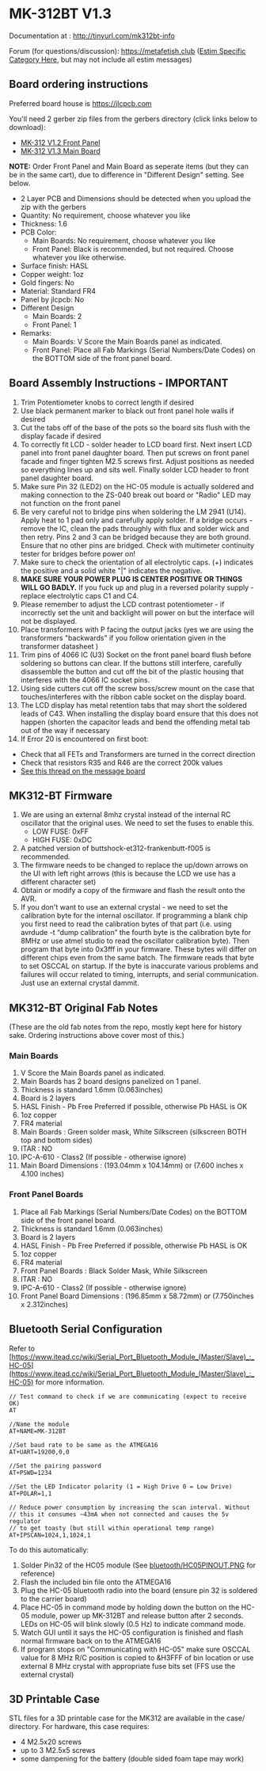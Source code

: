 # MK-312BT V1.3

Documentation at : http://tinyurl.com/mk312bt-info

Forum (for questions/discussion): https://metafetish.club ([Estim
Specific Category Here](https://metafetish.club/c/estim), but may not
include all estim messages)

## Board ordering instructions

Preferred board house is https://jlcpcb.com

You'll need 2 gerber zip files from the gerbers directory (click links below to download):

- [MK-312 V1.2 Front Panel](https://github.com/buttshock/mk312-bt/blob/master/gerbers/ZIP%20FILES/MK-312BT%20Front%20Panel%20V1.2%20Gerber.zip?raw=true)
- [MK-312 V1.3 Main Board](https://github.com/buttshock/mk312-bt/blob/master/gerbers/ZIP%20FILES/MK-312BT%20Main%20Boards%20V1.3%20Gerber.zip?raw=true)

**NOTE:** Order Front Panel and Main Board as seperate items (but they
can be in the same cart), due to difference in "Different Design"
setting. See below.

- 2 Layer PCB and Dimensions should be detected when you upload the
  zip with the gerbers
- Quantity: No requirement, choose whatever you like
- Thickness: 1.6
- PCB Color:
   - Main Boards: No requirement, choose whatever you like
   - Front Panel: Black is recommended, but not required. Choose whatever you like otherwise.
- Surface finish: HASL
- Copper weight: 1oz
- Gold fingers: No
- Material: Standard FR4
- Panel by jlcpcb: No
- Different Design 
   - Main Boards: 2
   - Front Panel: 1
- Remarks:
   - Main Boards: V Score the Main Boards panel as indicated.
   - Front Panel: Place all Fab Markings (Serial Numbers/Date Codes) on the BOTTOM side of the front panel board.
   
## Board Assembly Instructions - IMPORTANT

1. Trim Potentiometer knobs to correct length if desired
2. Use black permanent marker to black out front panel hole walls if
   desired
3. Cut the tabs off of the base of the pots so the board sits flush
   with the display facade if desired
4. To correctly fit LCD - solder header to LCD board first. Next
   insert LCD panel into front panel daughter board. Then put screws
   on front panel facade and finger tighten M2.5 screws first. Adjust
   positions as needed so everything lines up and sits well. Finally
   solder LCD header to front panel daughter board.
5. Make sure Pin 32 (LED2) on the HC-05 module is actually soldered
   and making connection to the ZS-040 break out board or "Radio" LED
   may not function on the front panel
6. Be very careful not to bridge pins when soldering the LM 2941
   (U14). Apply heat to 1 pad only and carefully apply solder. If a
   bridge occurs - remove the IC, clean the pads throughly with flux
   and solder wick and then retry. Pins 2 and 3 can be bridged because
   they are both ground. Ensure that no other pins are bridged. Check
   with multimeter continuity tester for bridges before power on!
7. Make sure to check the orientation of all electrolytic caps. (+)
   indicates the positive and a solid white "|" indicates the negative.
8. **MAKE SURE YOUR POWER PLUG IS CENTER POSITIVE OR THINGS WILL GO
   BADLY.** If you fuck up and plug in a reversed polarity supply -
   replace electrolytic caps C1 and C4.
9. Please remember to adjust the LCD contrast potentiometer - if
   incorrectly set the unit and backlight will power on but the
   interface will not be displayed.
10. Place transformers with P facing the output jacks (yes we are
    using the transformers "backwards" if you follow orientation given
    in the transformer datasheet )
11. Trim pins of 4066 IC (U3) Socket on the front panel board flush
    before soldering so buttons can clear. If the buttons still
    interfere, carefully disassemble the button and cut off the bit of
    the plastic housing that interferes with the 4066 IC socket pins.
12. Using side cutters cut off the screw boss/screw mount on the case
    that touches/interferes with the ribbon cable socket on the
    display board.
13. The LCD display has metal retention tabs that may short the
    soldered leads of C43. When installing the display board ensure
    that this does not happen (shorten the capacitor leads and bend
    the offending metal tab out of the way if necessary
14. If Error 20 is encountered on first boot:
   - Check that all FETs and Transformers are turned in the correct direction
   - Check that resistors R35 and R46 are the correct 200k values
   - [See this thread on the message board](https://metafetish.club/t/mk-312bt-failure-20/)

## MK312-BT Firmware

1. We are using an external 8mhz crystal instead of the internal RC
   oscillator that the original uses. We need to set the fuses to
   enable this. 
   - LOW FUSE: 0xFF 
   - HIGH FUSE: 0xDC
2. A patched version of buttshock-et312-frankenbutt-f005 is
   recommended.
3. The firmware needs to be changed to replace the up/down arrows on
   the UI with left right arrows (this is because the LCD we use has a
   different character set)
4. Obtain or modify a copy of the firmware and flash the result onto
   the AVR.
5. If you don't want to use an external crystal - we need to set the
   calibration byte for the internal oscillator. If programming a
   blank chip you first need to read the calibration bytes of that
   part (i.e. using avrdude -t “dump calibration” the fourth byte is
   the calibration byte for 8MHz or use atmel studio to read the
   oscillator calibration byte). Then program that byte into 0x3fff in
   your firmware. These bytes will differ on different chips even from
   the same batch. The firmware reads that byte to set OSCCAL on
   startup. If the byte is inaccurate various problems and failures
   will occur related to timing, interrupts, and serial communication.
   Just use an external crystal dammit.

## MK312-BT Original Fab Notes

(These are the old fab notes from the repo, mostly kept here for
history sake. Ordering instructions above cover most of this.)

### Main Boards

1. V Score the Main Boards panel as indicated.
2. Main Boards has 2 board designs panelized on 1 panel.
3. Thickness is standard 1.6mm (0.063inches)
4. Board is 2 layers
5. HASL Finish - Pb Free Preferred if possible, otherwise Pb HASL is OK
6. 1oz copper
7. FR4 material
8. Main Boards : Green solder mask, White Silkscreen (silkscreen BOTH top and bottom sides)
9. ITAR : NO
10. IPC-A-610 - Class2 (If possible - otherwise ignore)
11. Main Board Dimensions : (193.04mm x 104.14mm) or (7.600 inches x 4.100 inches) 

### Front Panel Boards

1. Place all Fab Markings (Serial Numbers/Date Codes) on the BOTTOM side of the front panel board. 
2. Thickness is standard 1.6mm (0.063inches)
3. Board is 2 layers
4. HASL Finish - Pb Free Preferred if possible, otherwise Pb HASL is OK
5. 1oz copper
6. FR4 material
7. Front Panel Boards : Black Solder Mask, While Silkscreen
8. ITAR : NO
9. IPC-A-610 - Class2 (If possible - otherwise ignore)
10. Front Panel Board Dimensions :  (196.85mm x 58.72mm) or (7.750inches x 2.312inches) 

## Bluetooth Serial Configuration

Refer to
[https://www.itead.cc/wiki/Serial_Port_Bluetooth_Module_(Master/Slave)_:_HC-05](https://www.itead.cc/wiki/Serial_Port_Bluetooth_Module_(Master/Slave)_:_HC-05)
for more information.

```
// Test command to check if we are communicating (expect to receive OK)
AT

//Name the module
AT+NAME=MK-312BT 

//Set baud rate to be same as the ATMEGA16
AT+UART=19200,0,0

//Set the pairing password
AT+PSWD=1234

//Set the LED Indicator polarity (1 = High Drive 0 = Low Drive)
AT+POLAR=1,1

// Reduce power consumption by increasing the scan interval. Without
// this it consumes ~43mA when not connected and causes the 5v regulator
// to get toasty (but still within operational temp range)
AT+IPSCAN=1024,1,1024,1 
```

To do this automatically:
1. Solder Pin32 of the HC05 module (See [bluetooth/HC05PINOUT.PNG](https://github.com/buttshock/mk312-bt/blob/master/bluetooth_conf/HC05PINOUT.png) for reference)
2. Flash the included bin file onto the ATMEGA16
3. Plug the HC-05 bluetooth radio into the board (ensure pin 32 is
   soldered to the carrier board)
4. Place HC-05 in command mode by holding down the button on the HC-05
   module, power up MK-312BT and release button after 2 seconds. LEDs
   on HC-05 will blink slowly (0.5 Hz) to indicate command mode.
5. Watch GUI until it says the HC-05 configuration is finished and
   flash normal firmware back on to the ATMEGA16
6. If program stops on "Communicating with HC-05" make sure OSCCAL
   value for 8 MHz R/C position is copied to &H3FFF of bin location or
   use external 8 MHz crystal with appropriate fuse bits set (FFS use
   the external crystal)

## 3D Printable Case

STL files for a 3D printable case for the MK312 are available in the
case/ directory. For hardware, this case requires:

- 4 M2.5x20 screws
- up to 3 M2.5x5 screws
- some dampening for the battery (double sided foam tape may work)
